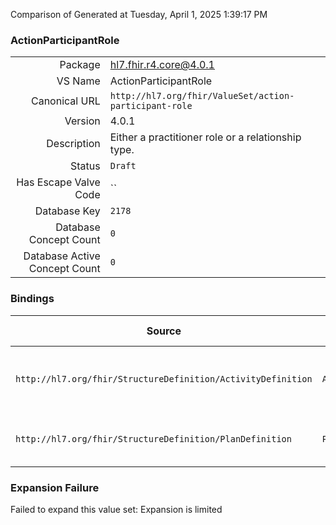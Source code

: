 Comparison of 
Generated at Tuesday, April 1, 2025 1:39:17 PM

### ActionParticipantRole

|      |     |
| ---: | --- |
| Package | hl7.fhir.r4.core@4.0.1 |
| VS Name | ActionParticipantRole |
| Canonical URL | `http://hl7.org/fhir/ValueSet/action-participant-role` |
| Version | 4.0.1 |
| Description | Either a practitioner role or a relationship type. |
| Status | `Draft` |
| Has Escape Valve Code | `` |
| Database Key | `2178` |
| Database Concept Count | `0` |
| Database Active Concept Count | `0` |
### Bindings

| Source | Element | Binding | Strength | Element Short |
| ------ | ------- | ------- | -------- | ------------- |
| `http://hl7.org/fhir/StructureDefinition/ActivityDefinition` | `ActivityDefinition.participant.role` | `http://hl7.org/fhir/ValueSet/action-participant-role` | `Example` | E.g. Nurse, Surgeon, Parent, etc. |
| `http://hl7.org/fhir/StructureDefinition/PlanDefinition` | `PlanDefinition.action.participant.role` | `http://hl7.org/fhir/ValueSet/action-participant-role` | `Example` | E.g. Nurse, Surgeon, Parent |

### Expansion Failure

Failed to expand this value set: Expansion is limited
